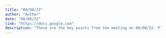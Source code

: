 ```yaml
---
title: "00/00/22"
author: "Author"
date: "00/00/22"
link: "https://docs.google.com"
description: "These are the key points from the meeting on 00/00/22. Please click the button below to access them."
---
```

